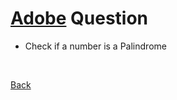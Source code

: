 # [Adobe](https://github.com/twowaits/SDE-Interview-Questions/tree/master/Adobe) Question
- Check if a number is a Palindrome

<br />

[Back](../../../../)